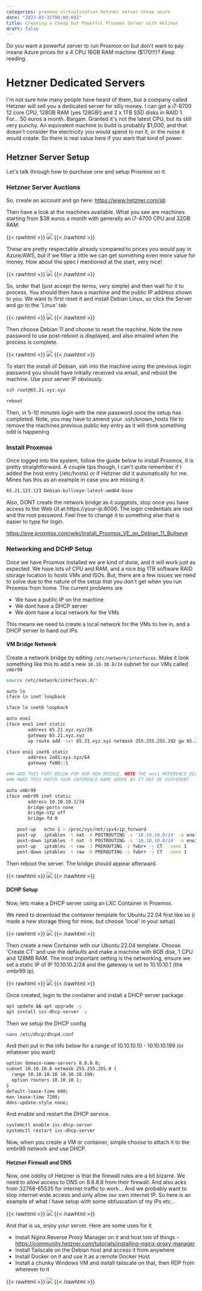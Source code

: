 ```yaml
---
categories: proxmox virtualization hetzner server cheap azure
date: "2023-03-31T08:00:00Z"
title: Creating a Cheap but Powerful Proxmox Server with Hetzner
draft: false
---
```


Do you want a powerful server to run Proxmox on but don't want to pay insane Azure prices for a 4 CPU 16GB RAM machine ($170!!!)? Keep reading. 

# Hetzner Dedicated Servers

I'm not sure how many people have heard of them, but a company called Hetzner will sell you a dedicated server for silly money. I can get a i7-8700 12 core CPU, 128GB RAM (yes 128GB!) and 2 x 1TB SSD disks in RAID 1. For... 50 euros a month. Bargain. Granted it's not the latest CPU, but its still very punchy. An equivalent machine to build is probably $1,000, and that doesn't consider the electricity you would spend to run it, or the noise it would create. So there is real value here if you want that kind of power. 

## Hetzner Server Setup 

Let's talk through how to purchase one and setup Proxmox on it.

### Hetzner Server Auctions

So, create an account and go here: https://www.hetzner.com/sb 

Then have a look at the machines available. What you see are machines starting from $38 euros a month with generally an i7-4700 CPU and 32GB RAM.

{{< rawhtml >}}
<a data-fancybox="gallery" href="/assets/images/2023/Creating-a-Proxmox-Server-With-Hetzner/cheap-server.png"><img src="/assets/images/2023/Creating-a-Proxmox-Server-With-Hetzner/cheap-server.png"></a>
{{< /rawhtml >}}

These are pretty respectable already compared to prices you would pay in Azure/AWS, but if we filter a little we can get something even more value for money. How about the spec I mentioned at the start, very nice!

{{< rawhtml >}}
<a data-fancybox="gallery" href="/assets/images/2023/Creating-a-Proxmox-Server-With-Hetzner/cheap-server-128gb-ram.png"><img src="/assets/images/2023/Creating-a-Proxmox-Server-With-Hetzner/cheap-server-128gb-ram.png"></a>
{{< /rawhtml >}}

So, order that (just accept the terms, very simple) and then wait for it to process. You should then have a machine and the public IP address shown to you. We want to first reset it and install Debian Linux, so click the Server and go to the 'Linux' tab

{{< rawhtml >}}
<a data-fancybox="gallery" href="/assets/images/2023/Creating-a-Proxmox-Server-With-Hetzner/ordered-server.png"><img src="/assets/images/2023/Creating-a-Proxmox-Server-With-Hetzner/ordered-server.png"></a>
{{< /rawhtml >}}

Then choose Debian 11 and choose to reset the machine. Note the new password to use post-reboot is displayed, and also emailed when the process is complete.

{{< rawhtml >}}
<a data-fancybox="gallery" href="/assets/images/2023/Creating-a-Proxmox-Server-With-Hetzner/reset-server.png"><img src="/assets/images/2023/Creating-a-Proxmox-Server-With-Hetzner/reset-server.png"></a>
{{< /rawhtml >}}

To start the install of Debian, ssh into the machine using the previous login password you should have initially received via email, and reboot the machine. Use your server IP obviously.

```bash
ssh root@65.21.xyz.xyz

reboot
```

Then, in 5-10 minutes login with the new password once the setup has completed. Note, you may have to amend your .ssh/known_hosts file to remove the machines previous public key entry as it will think something odd is happening

### Install Proxmox

Once logged into the system, follow the guide below to install Proxmox, it is pretty straightforward. A couple tips though, I can't quite remember if I added the host entry (/etc/hosts) or if Hetzner did it automatically for me. Mines has this as an example in case you are missing it.

```bash
65.21.123.123 Debian-bullseye-latest-amd64-base
```

Also, DONT create the network bridge as it suggests, stop once you have access to the Web UI at https://your-ip:8006. The login credentials are root and the root password. Feel free to change it to something else that is easier to type for login.

https://pve.proxmox.com/wiki/Install_Proxmox_VE_on_Debian_11_Bullseye

### Networking and DCHP Setup

Once we have Proxmox installed we are kind of done, and it will work just as expected. We have lots of CPU and RAM, and a nice big 1TB software RAID storage location to hosts VMs and ISOs. But, there are a few issues we need to solve due to the nature of the setup that you don't get when you run Proxmox from home. The current problems are
 - We have a public IP on the machine
 - We dont have a DHCP server
 - We dont have a local network for the VMs

This means we need to create a local network for the VMs to live in, and a DHCP server to hand out IPs.

#### VM Bridge Network

Create a network bridge by editing ```/etc/network/interfaces```. Make it look something like this to add a new ```10.10.10.0/24``` subnet for our VMs called ```vmbr99```

```bash
source /etc/network/interfaces.d/*

auto lo
iface lo inet loopback

iface lo inet6 loopback

auto eno1
iface eno1 inet static
        address 65.21.xyz.xyz/26
        gateway 65.21.xyz.xyz
        up route add -net 65.21.xyz.xyz netmask 255.255.255.192 gw 65.21.xyz.xyz dev eno1

iface eno1 inet6 static
        address 2a01:xyz.xyz/64
        gateway fe80::1

### ADD THIS PART BELOW FOR OUR NEW BRIDGE. NOTE THE eno1 REFERENCE BELOW
### MAKE THIS MATCH YOUR INTERFACE NAME ABOVE AS IT MAY BE DIFFERENT

auto vmbr99
iface vmbr99 inet static
        address 10.10.10.1/24
        bridge-ports none
        bridge-stp off
        bridge-fd 0

    post-up   echo 1 > /proc/sys/net/ipv4/ip_forward
    post-up   iptables -t nat -A POSTROUTING -s '10.10.10.0/24' -o eno1 -j MASQUERADE
    post-down iptables -t nat -D POSTROUTING -s '10.10.10.0/24' -o eno1 -j MASQUERADE
    post-up   iptables -t raw -I PREROUTING -i fwbr+ -j CT --zone 1  
    post-down iptables -t raw -D PREROUTING -i fwbr+ -j CT --zone 1
```

Then reboot the server. The bridge should appear afterward.

{{< rawhtml >}}
<a data-fancybox="gallery" href="/assets/images/2023/Creating-a-Proxmox-Server-With-Hetzner/vmbr99.png"><img src="/assets/images/2023/Creating-a-Proxmox-Server-With-Hetzner/vmbr99.png"></a>
{{< /rawhtml >}}

#### DCHP Setup

Now, lets make a DHCP server using an LXC Container in Proxmox. 

We need to download the container template for Ubuntu 22.04 first like so (i made a new storage thing for mine, but choose 'local' in your setup)

{{< rawhtml >}}
<a data-fancybox="gallery" href="/assets/images/2023/Creating-a-Proxmox-Server-With-Hetzner/download-ubuntu-template.png"><img src="/assets/images/2023/Creating-a-Proxmox-Server-With-Hetzner/download-ubuntu-template.png"></a>
{{< /rawhtml >}}

Then create a new Container with our Ubuntu 22.04 template. Choose 'Create CT' and use the defaults and make a machine with 8GB disk, 1 CPU and 128MB RAM. The most important setting is the networking, ensure we set a static IP of IP 10.10.10.2/24 and the gateway is set to 10.10.10.1 (the vmbr99 ip).

{{< rawhtml >}}
<a data-fancybox="gallery" href="/assets/images/2023/Creating-a-Proxmox-Server-With-Hetzner/dhcp-ip.png"><img src="/assets/images/2023/Creating-a-Proxmox-Server-With-Hetzner/dhcp-ip.png"></a>
{{< /rawhtml >}}

Once created, login to the container and install a DHCP server package. 

```bash
apt update && apt upgrade -y
apt install isc-dhcp-server -y
```

Then we setup the DHCP config

```bash
nano /etc/dhcp/dhcpd.conf
```

And then put in the info below for a range of 10.10.10.10 - 10.10.10.199 (or whatever you want)

```bash
option domain-name-servers 8.8.8.8;
subnet 10.10.10.0 netmask 255.255.255.0 {
  range 10.10.10.10 10.10.10.199;
  option routers 10.10.10.1;
}
default-lease-time 600;
max-lease-time 7200;
ddns-update-style none;
```

And enable and restart the DHCP service.

```bash
systemctl enable isc-dhcp-server
systemctl restart isc-dhcp-server
```

Now, when you create a VM or container, simple choose to attach it to the vmbr99 network and use DHCP.

#### Hetzner Firewall and DNS

Now, one oddity of Hetzner is that the firewall rules are a bit bizarre. We need to allow access to DNS on 8.8.8.8 from their firewall. And also acks from 32768-65535 for internet traffic to work... And we probably want to stop internet wide access and only allow our own internet IP. So here is an example of what I have setup with some obfuscation of my IPs etc...  

{{< rawhtml >}}
<a data-fancybox="gallery" href="/assets/images/2023/Creating-a-Proxmox-Server-With-Hetzner/firewall.png"><img src="/assets/images/2023/Creating-a-Proxmox-Server-With-Hetzner/firewall.png"></a>
{{< /rawhtml >}}

And that is us, enjoy your server. Here are some uses for it

 - Install Nginx Reverse Proxy Manager on it and host lots of things - https://community.hetzner.com/tutorials/installing-nginx-proxy-manager
 - Install Tailscale on the Debian host and access it from anywhere
 - Install Docker on it and use it as a remote Docker Host
 - Install a chunky Windows VM and install tailscale on that, then RDP from wherever to it

{{< rawhtml >}}
<a data-fancybox="gallery" href="/assets/images/2023/Creating-a-Proxmox-Server-With-Hetzner/summary.png"><img src="/assets/images/2023/Creating-a-Proxmox-Server-With-Hetzner/summary.png"></a>
{{< /rawhtml >}}